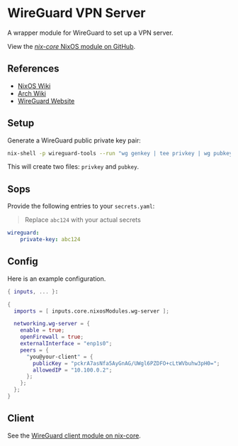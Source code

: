 # WireGuard VPN Server

A wrapper module for WireGuard to set up a VPN server.

View the [*nix-core* NixOS module on GitHub](https://github.com/sid116/nix-core/tree/master/modules/nixos/wg-server).

## References

- [NixOS Wiki](https://wiki.nixos.org/wiki/WireGuard)
- [Arch Wiki](https://wiki.archlinux.org/title/WireGuard)
- [WireGuard Website](https://www.wireguard.com/)

## Setup

Generate a WireGuard public private key pair:

```bash
nix-shell -p wireguard-tools --run "wg genkey | tee privkey | wg pubkey > pubkey"
```

This will create two files: `privkey` and `pubkey`.

## Sops

Provide the following entries to your `secrets.yaml`:

> Replace `abc124` with your actual secrets

```yaml
wireguard:
    private-key: abc124
```

## Config

Here is an example configuration.

```nix
{ inputs, ... }:

{
  imports = [ inputs.core.nixosModules.wg-server ];

  networking.wg-server = {
    enable = true;
    openFirewall = true;
    externalInterface = "enp1s0";
    peers = {
      "you@your-client" = {
        publicKey = "pckrA7asNfa5AyGnAG/UWgl6PZDFO+cLtWVbuhw3pH0=";
        allowedIP = "10.100.0.2";
      };
    };
  };
}
```

## Client

See the [WireGuard client module on nix-core](https://github.com/sid116/nix-core/tree/master/modules/nixos/wg-client).
